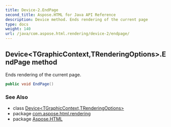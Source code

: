 ```yaml
---
title: Device-2.EndPage
second_title: Aspose.HTML for Java API Reference
description: Device method. Ends rendering of the current page
type: docs
weight: 140
url: /java/com.aspose.html.rendering/device-2/endpage/
---
```

## Device&lt;TGraphicContext,TRenderingOptions&gt;.EndPage method

Ends rendering of the current page.

```java
public void EndPage()
```

### See Also

* class [Device&lt;TGraphicContext,TRenderingOptions&gt;](../)
* package [com.aspose.html.rendering](../../../com.aspose.html.rendering/)
* package [Aspose.HTML](../../../)
